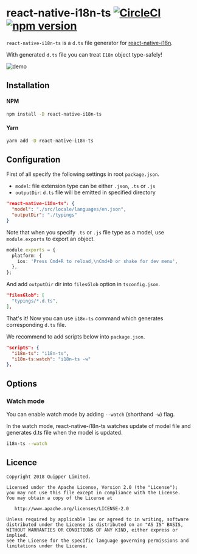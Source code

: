 # react-native-i18n-ts [![CircleCI](https://circleci.com/gh/quipper/react-native-i18n-ts.svg?style=svg)](https://circleci.com/gh/quipper/react-native-i18n-ts) [![npm version](https://badge.fury.io/js/react-native-i18n-ts.svg)](https://badge.fury.io/js/react-native-i18n-ts)

`react-native-i18n-ts` is a `d.ts` file generator for [react-native-i18n](https://github.com/AlexanderZaytsev/react-native-i18n).

With generated `d.ts` file you can treat `I18n` object type-safely!

![demo](https://raw.githubusercontent.com/quipper/react-native-i18n-ts/master/doc/demo.gif)

## Installation

#### NPM

```sh
npm install -D react-native-i18n-ts
```

#### Yarn

```sh
yarn add -D react-native-i18n-ts
```

## Configuration

First of all specify the following settings in root `package.json`.

- `model`: file extension type can be either `.json`, `.ts` or `.js`
- `outputDir`: `d.ts` file will be emitted in specified directory

```json
"react-native-i18n-ts": {
  "model": "./src/locale/languages/en.json",
  "outputDir": "./typings"
}
```

Note that when you specify `.ts` or `.js` file type as a model, use `module.exports` to export an object.

```ts
module.exports = {
  platform: {
    ios: 'Press Cmd+R to reload,\nCmd+D or shake for dev menu',
  },
};
```

And add `outputDir` dir into `filesGlob` option in `tsconfig.json`.

```json
"filesGlob": [
  "typings/*.d.ts",
],
```

That's it! Now you can use `i18n-ts` command which generates corresponding `d.ts` file.

We recommend to add scripts below into `package.json`.

```json
"scripts": {
  "i18n-ts": "i18n-ts",
  "i18n-ts:watch": "i18n-ts -w"
},
```

## Options

### Watch mode

You can enable watch mode by adding `--watch` (shorthand `-w`) flag.

In the watch mode, react-native-i18n-ts watches update of model file and generates d.ts file when the model is updated.

```sh
i18n-ts --watch
```

## Licence

```
Copyright 2018 Quipper Limited.

Licensed under the Apache License, Version 2.0 (the "License");
you may not use this file except in compliance with the License.
You may obtain a copy of the License at

   http://www.apache.org/licenses/LICENSE-2.0

Unless required by applicable law or agreed to in writing, software
distributed under the License is distributed on an "AS IS" BASIS,
WITHOUT WARRANTIES OR CONDITIONS OF ANY KIND, either express or implied.
See the License for the specific language governing permissions and
limitations under the License.
```
